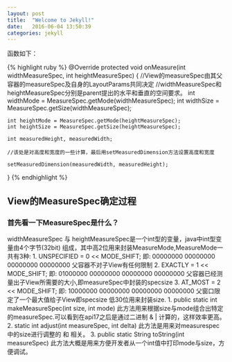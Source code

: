 ```yaml
---
layout: post
title:  "Welcome to Jekyll!"
date:   2016-06-04 13:50:39
categories: jekyll
---
```


函数如下：

{% highlight ruby %}
@Override
protected void onMeasure(int widthMeasureSpec, int heightMeasureSpec) {
    //View的measureSpec由其父容器的measureSpec及自身的LayoutParams共同决定
    //widthMeasureSpec和heightMeasureSpec分别是parent提出的水平和垂直的空间要求。
    int widthMode = MeasureSpec.getMode(widthMeasureSpec);
    int widthSize = MeasureSpec.getSize(widthMeasureSpec);

    int heightMode = MeasureSpec.getMode(heightMeasureSpec);
    int heightSize = MeasureSpec.getSize(heightMeasureSpec);

    int measuredHeight, measuredWidth;

    //该处是对高度和宽度的一些计算，最后用setMeasuredDimension方法设置高度和宽度

    setMeasuredDimension(measuredWidth, measuredHeight);
}
{% endhighlight %}

<h2>View的MeasureSpec确定过程</h2>

<h3>首先看一下MeasureSpec是什么？</h3>

<p>widthMeasureSpec 与 heightMeasureSpec是一个int型的变量，java中int型变量由4个字节(32bit)
  组成，其中高2位用来封装MeasureMode,MeasureMode一共有3种:
  1. UNSPECIFIED = 0 << MODE_SHIFT; 即: 00000000 00000000 00000000 00000000 父容器不对子View有任何限制
  2. EXACTLY = 1 << MODE_SHIFT; 即: 01000000 00000000 00000000 00000000 父容器已经测量出子View所需要的大小,即measureSpec中封装的specsize
  3. AT_MOST = 2 << MODE_SHIFT; 即: 10000000 00000000 00000000 00000000 父窗口限定了一个最大值给子View即specsize
  低30位用来封装size.
  1. public static int makeMeasureSpec(int size, int mode) 此方法用来根据size与mode组合出特定的measureSpec.可以看到在api17之后是通过二进制 & | 计算的，这样效率更高。
  2. static int adjust(int measureSpec, int delta) 此方法是用来对measurespec中的size进行调整的 和 <inset>相关。
  3. public static String toString(int measureSpec) 此方法大概是用来方便开发者从一个int值中打印mode与size，方便调试。</p>

